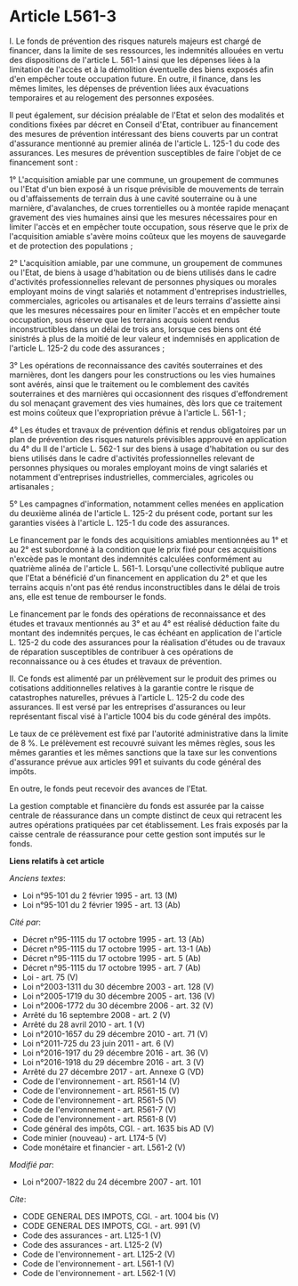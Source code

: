 # Article L561-3

I. Le fonds de prévention des risques naturels majeurs est chargé de financer, dans la limite de ses ressources, les
indemnités allouées en vertu des dispositions de l'article L. 561-1 ainsi que les dépenses liées à la limitation de l'accès
et à la démolition éventuelle des biens exposés afin d'en empêcher toute occupation future. En outre, il finance, dans les
mêmes limites, les dépenses de prévention liées aux évacuations temporaires et au relogement des personnes exposées. 

Il peut également, sur décision préalable de l'Etat et selon des modalités et conditions fixées par décret en Conseil d'Etat,
contribuer au financement des mesures de prévention intéressant des biens couverts par un contrat d'assurance mentionné au
premier alinéa de l'article L. 125-1 du code des assurances. Les mesures de prévention susceptibles de faire l'objet de ce
financement sont : 

1° L'acquisition amiable par une commune, un groupement de communes ou l'Etat d'un bien exposé à un risque prévisible de
mouvements de terrain ou d'affaissements de terrain dus à une cavité souterraine ou à une marnière, d'avalanches, de crues
torrentielles ou à montée rapide menaçant gravement des vies humaines ainsi que les mesures nécessaires pour en limiter
l'accès et en empêcher toute occupation, sous réserve que le prix de l'acquisition amiable s'avère moins coûteux que les
moyens de sauvegarde et de protection des populations ; 

2° L'acquisition amiable, par une commune, un groupement de communes ou l'Etat, de biens à usage d'habitation ou de biens
utilisés dans le cadre d'activités professionnelles relevant de personnes physiques ou morales employant moins de vingt
salariés et notamment d'entreprises industrielles, commerciales, agricoles ou artisanales et de leurs terrains d'assiette
ainsi que les mesures nécessaires pour en limiter l'accès et en empêcher toute occupation, sous réserve que les terrains
acquis soient rendus inconstructibles dans un délai de trois ans, lorsque ces biens ont été sinistrés à plus de la moitié de
leur valeur et indemnisés en application de l'article L. 125-2 du code des assurances ; 

3° Les opérations de reconnaissance des cavités souterraines et des marnières, dont les dangers pour les constructions ou les
vies humaines sont avérés, ainsi que le traitement ou le comblement des cavités souterraines et des marnières qui
occasionnent des risques d'effondrement du sol menaçant gravement des vies humaines, dès lors que ce traitement est moins
coûteux que l'expropriation prévue à l'article L. 561-1 ; 

4° Les études et travaux de prévention définis et rendus obligatoires par un plan de prévention des risques naturels
prévisibles approuvé en application du 4° du II de l'article L. 562-1 sur des biens à usage d'habitation ou sur des biens
utilisés dans le cadre d'activités professionnelles relevant de personnes physiques ou morales employant moins de vingt
salariés et notamment d'entreprises industrielles, commerciales, agricoles ou artisanales ; 

5° Les campagnes d'information, notamment celles menées en application du deuxième alinéa de l'article L. 125-2 du présent
code, portant sur les garanties visées à l'article L. 125-1 du code des assurances. 

Le financement par le fonds des acquisitions amiables mentionnées au 1° et au 2° est subordonné à la condition que le prix
fixé pour ces acquisitions n'excède pas le montant des indemnités calculées conformément au quatrième alinéa de l'article L.
561-1. Lorsqu'une collectivité publique autre que l'Etat a bénéficié d'un financement en application du 2° et que les
terrains acquis n'ont pas été rendus inconstructibles dans le délai de trois ans, elle est tenue de rembourser le fonds. 

Le financement par le fonds des opérations de reconnaissance et des études et travaux mentionnés au 3° et au 4° est réalisé
déduction faite du montant des indemnités perçues, le cas échéant en application de l'article L. 125-2 du code des assurances
pour la réalisation d'études ou de travaux de réparation susceptibles de contribuer à ces opérations de reconnaissance ou à
ces études et travaux de prévention. 

II. Ce fonds est alimenté par un prélèvement sur le produit des primes ou cotisations additionnelles relatives à la garantie
contre le risque de catastrophes naturelles, prévues à l'article L. 125-2 du code des assurances. Il est versé par les
entreprises d'assurances ou leur représentant fiscal visé à l'article 1004 bis du code général des impôts. 

Le taux de ce prélèvement est fixé par l'autorité administrative dans la limite de 8 %. Le prélèvement est recouvré suivant
les mêmes règles, sous les mêmes garanties et les mêmes sanctions que la taxe sur les conventions d'assurance prévue aux
articles 991 et suivants du code général des impôts.

En outre, le fonds peut recevoir des avances de l'Etat. 

La gestion comptable et financière du fonds est assurée par la caisse centrale de réassurance dans un compte distinct de ceux
qui retracent les autres opérations pratiquées par cet établissement. Les frais exposés par la caisse centrale de réassurance
pour cette gestion sont imputés sur le fonds.

**Liens relatifs à cet article**

_Anciens textes_:

  - Loi n°95-101 du 2 février 1995 - art. 13 (M)
  - Loi n°95-101 du 2 février 1995 - art. 13 (Ab)

_Cité par_:

  - Décret n°95-1115 du 17 octobre 1995 - art. 13 (Ab)
  - Décret n°95-1115 du 17 octobre 1995 - art. 13-1 (Ab)
  - Décret n°95-1115 du 17 octobre 1995 - art. 5 (Ab)
  - Décret n°95-1115 du 17 octobre 1995 - art. 7 (Ab)
  - Loi - art. 75 (V)
  - Loi n°2003-1311 du 30 décembre 2003 - art. 128 (V)
  - Loi n°2005-1719 du 30 décembre 2005 - art. 136 (V)
  - Loi n°2006-1772 du 30 décembre 2006 - art. 32 (V)
  - Arrêté du 16 septembre 2008 - art. 2 (V)
  - Arrêté du 28 avril 2010 - art. 1 (V)
  - Loi n°2010-1657 du 29 décembre 2010 - art. 71 (V)
  - Loi n°2011-725 du 23 juin 2011 - art. 6 (V)
  - Loi n°2016-1917 du 29 décembre 2016 - art. 36 (V)
  - Loi n°2016-1918 du 29 décembre 2016 - art. 3 (V)
  - Arrêté du 27 décembre 2017 - art. Annexe G (VD)
  - Code de l'environnement - art. R561-14 (V)
  - Code de l'environnement - art. R561-15 (V)
  - Code de l'environnement - art. R561-5 (V)
  - Code de l'environnement - art. R561-7 (V)
  - Code de l'environnement - art. R561-8 (V)
  - Code général des impôts, CGI. - art. 1635 bis AD (V)
  - Code minier (nouveau) - art. L174-5 (V)
  - Code monétaire et financier - art. L561-2 (V)

_Modifié par_:

  - Loi n°2007-1822 du 24 décembre 2007 - art. 101

_Cite_:

  - CODE GENERAL DES IMPOTS, CGI. - art. 1004 bis (V)
  - CODE GENERAL DES IMPOTS, CGI. - art. 991 (V)
  - Code des assurances - art. L125-1 (V)
  - Code des assurances - art. L125-2 (V)
  - Code de l'environnement - art. L125-2 (V)
  - Code de l'environnement - art. L561-1 (V)
  - Code de l'environnement - art. L562-1 (V)
